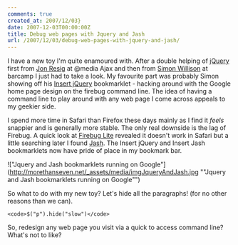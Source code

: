 ```yaml
---
comments: true
created_at: 2007/12/03}
date: 2007-12-03T00:00:00Z
title: Debug web pages with Jquery and Jash
url: /2007/12/03/debug-web-pages-with-jquery-and-jash/
---
```


I have a new toy I'm quite enamoured with. After a double helping of [jQuery](http://jquery.com/) first from [Jon Resig](http://ejohn.org) at @media Ajax and then from [Simon Willison](http://simonwillison.net) at barcamp I just had to take a look. My favourite part was probably Simon showing off his [Insert jQuery](http://simonwillison.net/2007/Aug/15/jquery/) bookmarklet - hacking around with the Google home page design on the firebug command line. The idea of having a command line to play around with any web page I come across appeals to my geekier side.

I spend more time in Safari than Firefox these days mainly as I find it *feels* snappier and is generally more stable. The only real downside is the lag of Firebug. A quick look at [Firebug Lite](http://www.getfirebug.com/lite.html) revealed it doesn't work in Safari but a little searching later I found [Jash](http://www.billyreisinger.com/jash/). The Insert jQuery and Insert Jash bookmarklets now have pride of place in my bookmark bar.

!["Jquery and Jash bookmarklets running on Google"](http://morethanseven.net/_assets/media/imgJqueryAndJash.jpg ""Jquery and Jash bookmarklets running on Google"")

So what to do with my new toy? Let's hide all the paragraphs! (for no other reasons than we can).

    <code>$("p").hide("slow")</code>

So, redesign any web page you visit via a quick to access command line? What's not to like?
